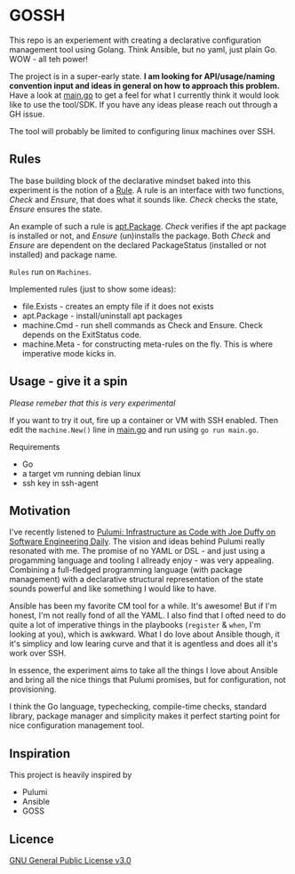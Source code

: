 # GOSSH

This repo is an experiement with creating a declarative configuration management tool using Golang. Think Ansible, but no yaml, just plain Go. WOW - all teh power!

The project is in a super-early state. **I am looking for API/usage/naming convention input and ideas in general on how to approach this problem.** Have a look at [main.go](main.go) to get a feel for what I currently think it would look like to use the tool/SDK. If you have any ideas please reach out through a GH issue.

The tool will probably be limited to configuring linux machines over SSH.

## Rules

The base building block of the declarative mindset baked into this experiment is the notion of a [Rule](rule/machine.go).
A rule is an interface with two functions, _Check_ and _Ensure_, that does what it sounds like. _Check_ checks the state, _Ensure_ ensures the state.

An example of such a rule is [apt.Package](apt/apt.go). _Check_ verifies if the apt package is installed or not, and _Ensure_ (un)installs the package. Both _Check_ and _Ensure_ are dependent on the declared PackageStatus (installed or not installed) and package name.

`Rules` run on `Machines`.

Implemented rules (just to show some ideas):

* file.Exists - creates an empty file if it does not exists
* apt.Package - install/uninstall apt packages
* machine.Cmd - run shell commands as Check and Ensure. Check depends on the ExitStatus code.
* machine.Meta - for constructing meta-rules on the fly. This is where imperative mode kicks in.

## Usage - give it a spin

_Please remeber that this is very experimental_

If you want to try it out, fire up a container or VM with SSH enabled. Then edit the `machine.New()` line in [main.go](main.go) and run using `go run main.go`.

Requirements

* Go
* a target vm running debian linux
* ssh key in ssh-agent

## Motivation

I've recently listened to [Pulumi: Infrastructure as Code with Joe Duffy on Software Engineering Daily](https://softwareengineeringdaily.com/2020/03/19/pulumi-infrastructure-as-code-with-joe-duffy/). The vision and ideas behind Pulumi really resonated with me. The promise of no YAML or DSL - and just using a progamming language and tooling I allready enjoy - was very appealing. Combining a full-fledged programming language (with package management) with a declarative structural representation of the state sounds powerful and like something I would like to have.

Ansible has been my favorite CM tool for a while. It's awesome! But if I'm honest, I'm not really fond of all the YAML. I also find that I ofted need to do quite a lot of imperative things in the playbooks (`register` & `when`, I'm looking at you), which is awkward. What I do love about Ansible though, it it's simplicy and low learing curve and that it is agentless and does all it's work over SSH.

In essence, the experiment aims to take all the things I love about Ansible and bring all the nice things that Pulumi promises, but for configuration, not provisioning.

I think the Go language, typechecking, compile-time checks, standard library, package manager and simplicity makes it perfect starting point for nice configuration management tool.

## Inspiration

This project is heavily inspired by

* Pulumi
* Ansible
* GOSS

## Licence

[GNU General Public License v3.0](LICENSE)
